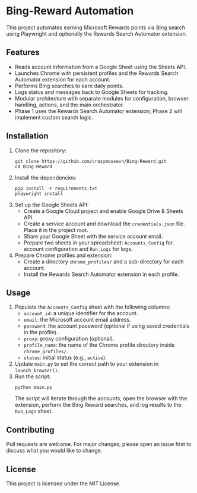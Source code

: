 # Bing-Reward Automation

This project automates earning Microsoft Rewards points via Bing search using Playwright and optionally the Rewards Search Automator extension.

## Features

- Reads account information from a Google Sheet using the Sheets API.
- Launches Chrome with persistent profiles and the Rewards Search Automator extension for each account.
- Performs Bing searches to earn daily points.
- Logs status and messages back to Google Sheets for tracking.
- Modular architecture with separate modules for configuration, browser handling, actions, and the main orchestrator.
- Phase 1 uses the Rewards Search Automator extension; Phase 2 will implement custom search logic.

## Installation

1. Clone the repository:
   ```
   git clone https://github.com/crazymousevn/Bing-Reward.git
   cd Bing-Reward
   ```
2. Install the dependencies:
   ```
   pip install -r requirements.txt
   playwright install
   ```
3. Set up the Google Sheets API:
   - Create a Google Cloud project and enable Google Drive & Sheets API.
   - Create a service account and download the `credentials.json` file. Place it in the project root.
   - Share your Google Sheet with the service account email.
   - Prepare two sheets in your spreadsheet: `Accounts_Config` for account configuration and `Run_Logs` for logs.
4. Prepare Chrome profiles and extension:
   - Create a directory `chrome_profiles/` and a sub-directory for each account.
   - Install the Rewards Search Automator extension in each profile.

## Usage

1. Populate the `Accounts_Config` sheet with the following columns:
   - `account_id`: a unique identifier for the account.
   - `email`: the Microsoft account email address.
   - `password`: the account password (optional if using saved credentials in the profile).
   - `proxy`: proxy configuration (optional).
   - `profile_name`: the name of the Chrome profile directory inside `chrome_profiles/`.
   - `status`: initial status (e.g., `active`).
2. Update `main.py` to set the correct path to your extension in `launch_browser()`.
3. Run the script:
   ```
   python main.py
   ```
   The script will iterate through the accounts, open the browser with the extension, perform the Bing Reward searches, and log results to the `Run_Logs` sheet.

## Contributing

Pull requests are welcome. For major changes, please open an issue first to discuss what you would like to change.

## License

This project is licensed under the MIT License.
